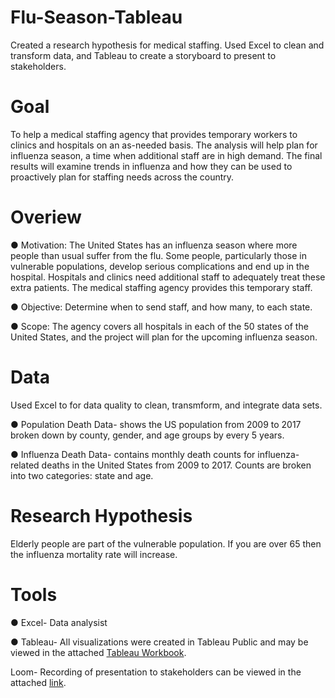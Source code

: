 # Flu-Season-Tableau
Created a research hypothesis for medical staffing. Used Excel to clean and transform data, and Tableau to create a storyboard to present to stakeholders.

# Goal
To help a medical staffing agency that provides temporary workers to clinics and hospitals on an as-needed basis. The analysis will help plan for influenza season, a time when additional staff are in high demand. The final results will examine trends in influenza and how they can be used to proactively plan for staffing needs across the country.

# Overiew 
● Motivation: The United States has an influenza season where more people than usual suffer from the flu. Some people, particularly those in vulnerable populations, develop serious complications and end up in the hospital. Hospitals and clinics need additional staff to adequately treat these extra patients. The medical staffing agency provides this temporary staff.

● Objective: Determine when to send staff, and how many, to each state.

● Scope: The agency covers all hospitals in each of the 50 states of the United States, and the project will plan for the upcoming influenza season.

# Data
Used Excel to for data quality to clean, transmform, and integrate data sets. 

● Population Death Data- shows the US population from 2009 to 2017 broken down by county, gender, and age groups by every 5 years. 

● Influenza Death Data- contains monthly death counts for influenza-related deaths in the United States from 2009 to 2017. Counts are broken into two categories: state and age.

# Research Hypothesis
Elderly people are part of the vulnerable population. If you are over 65 then the influenza mortality rate will increase. 

# Tools
● Excel- Data analysist 

● Tableau- All visualizations were created in Tableau Public and may be viewed in the attached [Tableau Workbook](https://public.tableau.com/app/profile/emily.limeta/viz/Upcomingfluseasonstoryboard/Story1?publish=yes).

Loom- Recording of presentation to stakeholders can be viewed in the attached [link]((https://www.loom.com/share/2cea48a7028a47b78d604b81bd3410e2?sid=c4ee4baa-7c2d-41cc-81e4-f1952a5b790e)).
